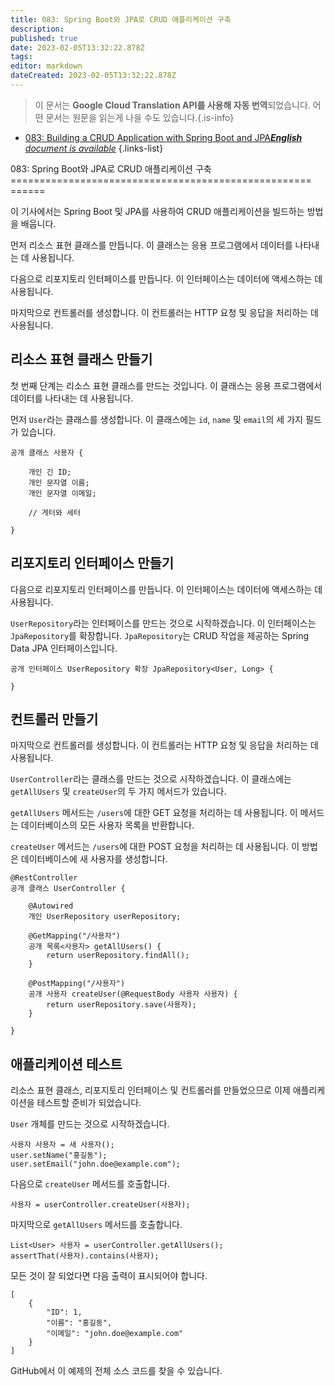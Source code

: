 ```yaml
---
title: 083: Spring Boot와 JPA로 CRUD 애플리케이션 구축
description: 
published: true
date: 2023-02-05T13:32:22.878Z
tags: 
editor: markdown
dateCreated: 2023-02-05T13:32:22.878Z
---
```


> 이 문서는 **Google Cloud Translation API를 사용해 자동 번역**되었습니다.
어떤 문서는 원문을 읽는게 나을 수도 있습니다.{.is-info}



- [083: Building a CRUD Application with Spring Boot and JPA***English** document is available*](/en/Knowledge-base/Spring-Boot/Learning/083-building-a-crud-application-with-spring-boot-and-jpa)
{.links-list}


083: Spring Boot와 JPA로 CRUD 애플리케이션 구축
==================================================== ======

이 기사에서는 Spring Boot 및 JPA를 사용하여 CRUD 애플리케이션을 빌드하는 방법을 배웁니다.

먼저 리소스 표현 클래스를 만듭니다. 이 클래스는 응용 프로그램에서 데이터를 나타내는 데 사용됩니다.

다음으로 리포지토리 인터페이스를 만듭니다. 이 인터페이스는 데이터에 액세스하는 데 사용됩니다.

마지막으로 컨트롤러를 생성합니다. 이 컨트롤러는 HTTP 요청 및 응답을 처리하는 데 사용됩니다.

리소스 표현 클래스 만들기
------------------------------------------

첫 번째 단계는 리소스 표현 클래스를 만드는 것입니다. 이 클래스는 응용 프로그램에서 데이터를 나타내는 데 사용됩니다.

먼저 `User`라는 클래스를 생성합니다. 이 클래스에는 `id`, `name` 및 `email`의 세 가지 필드가 있습니다.


    공개 클래스 사용자 {
    
        개인 긴 ID;
        개인 문자열 이름;
        개인 문자열 이메일;
    
        // 게터와 세터
    
    }


리포지토리 인터페이스 만들기
----------------------------------

다음으로 리포지토리 인터페이스를 만듭니다. 이 인터페이스는 데이터에 액세스하는 데 사용됩니다.

`UserRepository`라는 인터페이스를 만드는 것으로 시작하겠습니다. 이 인터페이스는 `JpaRepository`를 확장합니다. `JpaRepository`는 CRUD 작업을 제공하는 Spring Data JPA 인터페이스입니다.


    공개 인터페이스 UserRepository 확장 JpaRepository<User, Long> {
    
    }


컨트롤러 만들기
-----------------------

마지막으로 컨트롤러를 생성합니다. 이 컨트롤러는 HTTP 요청 및 응답을 처리하는 데 사용됩니다.

`UserController`라는 클래스를 만드는 것으로 시작하겠습니다. 이 클래스에는 `getAllUsers` 및 `createUser`의 두 가지 메서드가 있습니다.

`getAllUsers` 메서드는 `/users`에 대한 GET 요청을 처리하는 데 사용됩니다. 이 메서드는 데이터베이스의 모든 사용자 목록을 반환합니다.

`createUser` 메서드는 `/users`에 대한 POST 요청을 처리하는 데 사용됩니다. 이 방법은 데이터베이스에 새 사용자를 생성합니다.


    @RestController
    공개 클래스 UserController {
    
        @Autowired
        개인 UserRepository userRepository;
    
        @GetMapping("/사용자")
        공개 목록<사용자> getAllUsers() {
            return userRepository.findAll();
        }
    
        @PostMapping("/사용자")
        공개 사용자 createUser(@RequestBody 사용자 사용자) {
            return userRepository.save(사용자);
        }
    
    }


애플리케이션 테스트
-----------------------

리소스 표현 클래스, 리포지토리 인터페이스 및 컨트롤러를 만들었으므로 이제 애플리케이션을 테스트할 준비가 되었습니다.

`User` 개체를 만드는 것으로 시작하겠습니다.


    사용자 사용자 = 새 사용자();
    user.setName("홍길동");
    user.setEmail("john.doe@example.com");


다음으로 `createUser` 메서드를 호출합니다.


    사용자 = userController.createUser(사용자);


마지막으로 `getAllUsers` 메서드를 호출합니다.


    List<User> 사용자 = userController.getAllUsers();
    assertThat(사용자).contains(사용자);


모든 것이 잘 되었다면 다음 출력이 표시되어야 합니다.


    [
        {
            "ID": 1,
            "이름": "홍길동",
            "이메일": "john.doe@example.com"
        }
    ]


GitHub에서 이 예제의 전체 소스 코드를 찾을 수 있습니다.